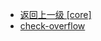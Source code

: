 - [返回上一级 [core]](web前端/工具库/Swiper/swiper-8.4.7/swiper/core/)
- [check-overflow](web前端/工具库/Swiper/swiper-8.4.7/swiper/core/check-overflow/)
